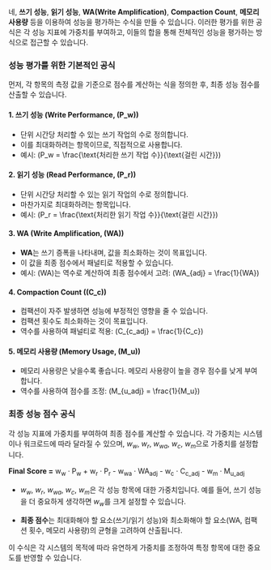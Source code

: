 네, **쓰기 성능**, **읽기 성능**, **WA(Write Amplification)**, **Compaction Count**, **메모리 사용량** 등을 이용하여 성능을 평가하는 수식을 만들 수 있습니다. 이러한 평가를 위한 공식은 각 성능 지표에 가중치를 부여하고, 이들의 합을 통해 전체적인 성능을 평가하는 방식으로 접근할 수 있습니다.

### 성능 평가를 위한 기본적인 공식

먼저, 각 항목의 측정 값을 기준으로 점수를 계산하는 식을 정의한 후, 최종 성능 점수를 산출할 수 있습니다.

#### 1. **쓰기 성능 (Write Performance, \(P_w\))**
   - 단위 시간당 처리할 수 있는 쓰기 작업의 수로 정의합니다.
   - 이를 최대화하려는 항목이므로, 직접적으로 사용합니다.
   - 예시: \(P_w = \frac{\text{처리한 쓰기 작업 수}}{\text{걸린 시간}}\)

#### 2. **읽기 성능 (Read Performance, \(P_r\))**
   - 단위 시간당 처리할 수 있는 읽기 작업의 수로 정의합니다.
   - 마찬가지로 최대화하려는 항목입니다.
   - 예시: \(P_r = \frac{\text{처리한 읽기 작업 수}}{\text{걸린 시간}}\)

#### 3. **WA (Write Amplification, \(WA\))**
   - **WA**는 쓰기 증폭을 나타내며, 값을 최소화하는 것이 목표입니다.
   - 이 값을 최종 점수에서 패널티로 적용할 수 있습니다.
   - 예시: \(WA\)는 역수로 계산하여 최종 점수에서 고려: \(WA_{adj} = \frac{1}{WA}\)

#### 4. **Compaction Count (\(C_c\))**
   - 컴팩션이 자주 발생하면 성능에 부정적인 영향을 줄 수 있습니다.
   - 컴팩션 횟수도 최소화하는 것이 목표입니다.
   - 역수를 사용하여 패널티로 적용: \(C_{c\_adj} = \frac{1}{C_c}\)

#### 5. **메모리 사용량 (Memory Usage, \(M_u\))**
   - 메모리 사용량은 낮을수록 좋습니다. 메모리 사용량이 높을 경우 점수를 낮게 부여합니다.
   - 역수를 사용하여 점수를 조정: \(M_{u\_adj} = \frac{1}{M_u}\)

### 최종 성능 점수 공식
<p>각 성능 지표에 가중치를 부여하여 최종 점수를 계산할 수 있습니다. 각 가중치는 시스템이나 워크로드에 따라 달라질 수 있으며, <i>w<sub>w</sub></i>, <i>w<sub>r</sub></i>, <i>w<sub>wa</sub></i>, <i>w<sub>c</sub></i>, <i>w<sub>m</sub></i>으로 가중치를 설정합니다.</p>

<p>
  <b>Final Score =</b> w<sub>w</sub> &middot; P<sub>w</sub> + w<sub>r</sub> &middot; P<sub>r</sub> - w<sub>wa</sub> &middot; WA<sub>adj</sub> - w<sub>c</sub> &middot; C<sub>c_adj</sub> - w<sub>m</sub> &middot; M<sub>u_adj</sub>
</p>

<ul>
  <li><i>w<sub>w</sub></i>, <i>w<sub>r</sub></i>, <i>w<sub>wa</sub></i>, <i>w<sub>c</sub></i>, <i>w<sub>m</sub></i>은 각 성능 항목에 대한 가중치입니다. 예를 들어, 쓰기 성능을 더 중요하게 생각하면 <i>w<sub>w</sub></i>를 크게 설정할 수 있습니다.</li>
</ul>

- **최종 점수**는 최대화해야 할 요소(쓰기/읽기 성능)와 최소화해야 할 요소(WA, 컴팩션 횟수, 메모리 사용량)의 균형을 고려하여 산출됩니다.

이 수식은 각 시스템의 목적에 따라 유연하게 가중치를 조정하여 특정 항목에 대한 중요도를 반영할 수 있습니다.